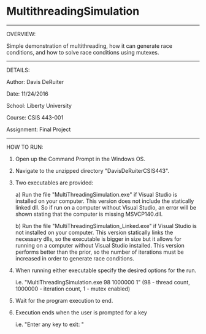 # MultithreadingSimulation

----------------------------------------------------------------------------------------------------

OVERVIEW:

Simple demonstration of multithreading, how it can generate race conditions, and how to solve race conditions using mutexes.

----------------------------------------------------------------------------------------------------

DETAILS:

Author: Davis DeRuiter

Date: 11/24/2016

School: Liberty University

Course: CSIS 443-001

Assignment: Final Project

----------------------------------------------------------------------------------------------------

HOW TO RUN:

1) Open up the Command Prompt in the Windows OS.

2) Navigate to the unzipped directory "DavisDeRuiterCSIS443".

3) Two executables are provided:

	a) Run the file "MultiThreadingSimulation.exe" if Visual Studio is installed on your computer.
           This version does not include the statically linked dll. So if run on a computer without Visual Studio, an
           error will be shown stating that the computer is missing MSVCP140.dll.
	   
	b) Run the file "MultiThreadingSimulation_Linked.exe" if Visual Studio is not installed on your computer.
           This version statically links the necessary dlls, so the executable is bigger in size but it allows for running
           on a computer without Visual Studio installed. This version performs better than the prior, so the number
           of iterations must be increased in order to generate race conditions.
	   
   
4) When running either executable specify the desired options for the run. 

	i.e. "MultiThreadingSimulation.exe 98 1000000 1"
	(98 - thread count, 1000000 - iteration count, 1 - mutex enabled)
 
5) Wait for the program execution to end.
 
6) Execution ends when the user is prompted for a key

	i.e. "Enter any key to exit: "
